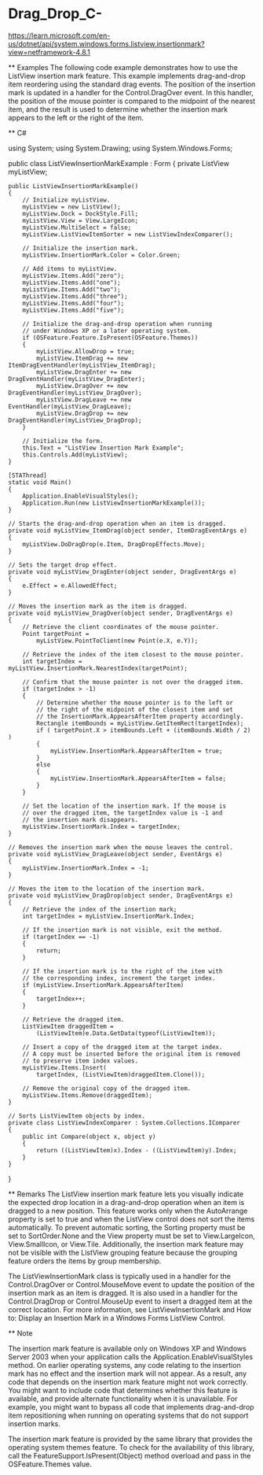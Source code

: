 # Drag_Drop_C-

https://learn.microsoft.com/en-us/dotnet/api/system.windows.forms.listview.insertionmark?view=netframework-4.8.1

** Examples
The following code example demonstrates how to use the ListView insertion mark feature. This example implements drag-and-drop item reordering using the standard drag events. The position of the insertion mark is updated in a handler for the Control.DragOver event. In this handler, the position of the mouse pointer is compared to the midpoint of the nearest item, and the result is used to determine whether the insertion mark appears to the left or the right of the item.

** C#


using System;
using System.Drawing;
using System.Windows.Forms;

public class ListViewInsertionMarkExample : Form
{
    private ListView myListView; 

    public ListViewInsertionMarkExample()
    {
        // Initialize myListView.
        myListView = new ListView();
        myListView.Dock = DockStyle.Fill;
        myListView.View = View.LargeIcon;
        myListView.MultiSelect = false;
        myListView.ListViewItemSorter = new ListViewIndexComparer();

        // Initialize the insertion mark.
        myListView.InsertionMark.Color = Color.Green;

        // Add items to myListView.
        myListView.Items.Add("zero");
        myListView.Items.Add("one");
        myListView.Items.Add("two");
        myListView.Items.Add("three");
        myListView.Items.Add("four");
        myListView.Items.Add("five");
        
        // Initialize the drag-and-drop operation when running
        // under Windows XP or a later operating system.
        if (OSFeature.Feature.IsPresent(OSFeature.Themes))
        {
            myListView.AllowDrop = true;
            myListView.ItemDrag += new ItemDragEventHandler(myListView_ItemDrag);
            myListView.DragEnter += new DragEventHandler(myListView_DragEnter);
            myListView.DragOver += new DragEventHandler(myListView_DragOver);
            myListView.DragLeave += new EventHandler(myListView_DragLeave);
            myListView.DragDrop += new DragEventHandler(myListView_DragDrop);
        }

        // Initialize the form.
        this.Text = "ListView Insertion Mark Example";
        this.Controls.Add(myListView);
    }

    [STAThread]
    static void Main() 
    {
        Application.EnableVisualStyles();
        Application.Run(new ListViewInsertionMarkExample());
    }

    // Starts the drag-and-drop operation when an item is dragged.
    private void myListView_ItemDrag(object sender, ItemDragEventArgs e)
    {
        myListView.DoDragDrop(e.Item, DragDropEffects.Move);
    }

    // Sets the target drop effect.
    private void myListView_DragEnter(object sender, DragEventArgs e)
    {
        e.Effect = e.AllowedEffect;
    }

    // Moves the insertion mark as the item is dragged.
    private void myListView_DragOver(object sender, DragEventArgs e)
    {
        // Retrieve the client coordinates of the mouse pointer.
        Point targetPoint = 
            myListView.PointToClient(new Point(e.X, e.Y));

        // Retrieve the index of the item closest to the mouse pointer.
        int targetIndex = myListView.InsertionMark.NearestIndex(targetPoint);

        // Confirm that the mouse pointer is not over the dragged item.
        if (targetIndex > -1) 
        {
            // Determine whether the mouse pointer is to the left or
            // the right of the midpoint of the closest item and set
            // the InsertionMark.AppearsAfterItem property accordingly.
            Rectangle itemBounds = myListView.GetItemRect(targetIndex);
            if ( targetPoint.X > itemBounds.Left + (itemBounds.Width / 2) )
            {
                myListView.InsertionMark.AppearsAfterItem = true;
            }
            else
            {
                myListView.InsertionMark.AppearsAfterItem = false;
            }
        }

        // Set the location of the insertion mark. If the mouse is
        // over the dragged item, the targetIndex value is -1 and
        // the insertion mark disappears.
        myListView.InsertionMark.Index = targetIndex;
    }

    // Removes the insertion mark when the mouse leaves the control.
    private void myListView_DragLeave(object sender, EventArgs e)
    {
        myListView.InsertionMark.Index = -1;
    }

    // Moves the item to the location of the insertion mark.
    private void myListView_DragDrop(object sender, DragEventArgs e)
    {
        // Retrieve the index of the insertion mark;
        int targetIndex = myListView.InsertionMark.Index;

        // If the insertion mark is not visible, exit the method.
        if (targetIndex == -1) 
        {
            return;
        }

        // If the insertion mark is to the right of the item with
        // the corresponding index, increment the target index.
        if (myListView.InsertionMark.AppearsAfterItem) 
        {
            targetIndex++;
        }

        // Retrieve the dragged item.
        ListViewItem draggedItem = 
            (ListViewItem)e.Data.GetData(typeof(ListViewItem));

        // Insert a copy of the dragged item at the target index.
        // A copy must be inserted before the original item is removed
        // to preserve item index values. 
        myListView.Items.Insert(
            targetIndex, (ListViewItem)draggedItem.Clone());

        // Remove the original copy of the dragged item.
        myListView.Items.Remove(draggedItem);
    }

    // Sorts ListViewItem objects by index.
    private class ListViewIndexComparer : System.Collections.IComparer
    {
        public int Compare(object x, object y)
        {
            return ((ListViewItem)x).Index - ((ListViewItem)y).Index;
        }
    }
}



** Remarks
The ListView insertion mark feature lets you visually indicate the expected drop location in a drag-and-drop operation when an item is dragged to a new position. This feature works only when the AutoArrange property is set to true and when the ListView control does not sort the items automatically. To prevent automatic sorting, the Sorting property must be set to SortOrder.None and the View property must be set to View.LargeIcon, View.SmallIcon, or View.Tile. Additionally, the insertion mark feature may not be visible with the ListView grouping feature because the grouping feature orders the items by group membership.

The ListViewInsertionMark class is typically used in a handler for the Control.DragOver or Control.MouseMove event to update the position of the insertion mark as an item is dragged. It is also used in a handler for the Control.DragDrop or Control.MouseUp event to insert a dragged item at the correct location. For more information, see ListViewInsertionMark and How to: Display an Insertion Mark in a Windows Forms ListView Control.

** Note

The insertion mark feature is available only on Windows XP and Windows Server 2003 when your application calls the Application.EnableVisualStyles method. On earlier operating systems, any code relating to the insertion mark has no effect and the insertion mark will not appear. As a result, any code that depends on the insertion mark feature might not work correctly. You might want to include code that determines whether this feature is available, and provide alternate functionality when it is unavailable. For example, you might want to bypass all code that implements drag-and-drop item repositioning when running on operating systems that do not support insertion marks.

The insertion mark feature is provided by the same library that provides the operating system themes feature. To check for the availability of this library, call the FeatureSupport.IsPresent(Object) method overload and pass in the OSFeature.Themes value.
